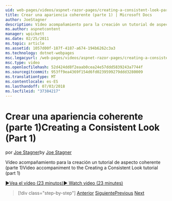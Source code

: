 ```yaml
---
uid: web-pages/videos/aspnet-razor-pages/creating-a-consistent-look-part-1
title: Crear una apariencia coherente (parte 1) | Microsoft Docs
author: JoeStagner
description: Vídeo acompañamiento para la creación un tutorial de aspecto coherente (parte 1)
ms.author: aspnetcontent
manager: wpickett
ms.date: 02/25/2011
ms.topic: article
ms.assetid: 1057d00f-187f-4187-a674-194b6262c3a3
ms.technology: dotnet-webpages
msc.legacyurl: /web-pages/videos/aspnet-razor-pages/creating-a-consistent-look-part-1
msc.type: video
ms.openlocfilehash: 52d424dd8f2eaab0cea24e57ddd5839243a7744f
ms.sourcegitcommit: 953ff9ea4369f154d6fd0239599279ddd3280009
ms.translationtype: MT
ms.contentlocale: es-ES
ms.lasthandoff: 07/03/2018
ms.locfileid: "37384217"
---
```

<a name="creating-a-consistent-look-part-1"></a><span data-ttu-id="016a7-103">Crear una apariencia coherente (parte 1)</span><span class="sxs-lookup"><span data-stu-id="016a7-103">Creating a Consistent Look (Part 1)</span></span>
====================
<span data-ttu-id="016a7-104">por [Joe Stagner](https://github.com/JoeStagner)</span><span class="sxs-lookup"><span data-stu-id="016a7-104">by [Joe Stagner](https://github.com/JoeStagner)</span></span>

<span data-ttu-id="016a7-105">Vídeo acompañamiento para la creación un tutorial de aspecto coherente (parte 1)</span><span class="sxs-lookup"><span data-stu-id="016a7-105">Video accompaniment to the Creating a Consistent Look tutorial (part 1)</span></span>

[<span data-ttu-id="016a7-106">&#9654;Vea el vídeo (23 minutos)</span><span class="sxs-lookup"><span data-stu-id="016a7-106">&#9654; Watch video (23 minutes)</span></span>](https://channel9.msdn.com/Blogs/ASP-NET-Site-Videos/creating-a-consistent-look-part-1)

> [!div class="step-by-step"]
> <span data-ttu-id="016a7-107">[Anterior](introduction-to-aspnet-web-programming-using-the-razor-syntax.md)
> [Siguiente](creating-a-consistent-look-part-2.md)</span><span class="sxs-lookup"><span data-stu-id="016a7-107">[Previous](introduction-to-aspnet-web-programming-using-the-razor-syntax.md)
[Next](creating-a-consistent-look-part-2.md)</span></span>
